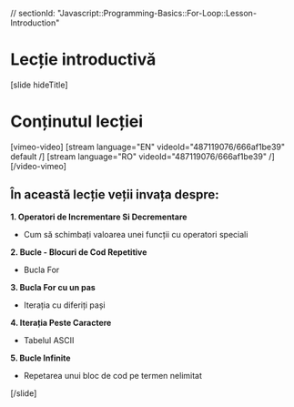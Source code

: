 // sectionId: "Javascript::Programming-Basics::For-Loop::Lesson-Introduction"

# Lecție introductivă

[slide hideTitle]

# Conținutul lecției

[vimeo-video]
[stream language="EN" videoId="487119076/666af1be39" default /]
[stream language="RO" videoId="487119076/666af1be39"  /]
[/video-vimeo]



## În această lecție veții invața despre:

**1. Operatori de Incrementare Si Decrementare**
- Cum să schimbați valoarea unei funcții cu operatori speciali

**2. Bucle - Blocuri de Cod Repetitive**
- Bucla For

**3. Bucla For cu un pas**
- Iterația cu diferiți pași

**4. Iterația Peste Caractere**
- Tabelul ASCII

**5. Bucle Infinite**
- Repetarea unui bloc de cod pe termen nelimitat



[/slide]